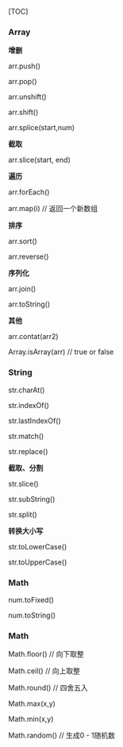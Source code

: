 [TOC]

### Array

**增删**

arr.push()

arr.pop()

arr.unshift()

arr.shift()

arr.splice(start,num)

**截取**

arr.slice(start, end)

**遍历**

arr.forEach()

arr.map(i)			// 返回一个新数组 

**排序**

arr.sort()

arr.reverse()

**序列化**

arr.join()

arr.toString()

**其他**

arr.contat(arr2)

Array.isArray(arr)		// true or false



### String

str.charAt()

str.indexOf()

str.lastIndexOf()

str.match()

str.replace()

**截取、分割**

str.slice()

str.subString()

str.split()

**转换大小写**

str.toLowerCase()

str.toUpperCase()



### Math

num.toFixed()

num.toString()



### Math

Math.floor()		// 向下取整

Math.ceil()		// 向上取整

Math.round()	// 四舍五入

Math.max(x,y)

Math.min(x,y)

Math.random()	// 生成0 - 1随机数









































